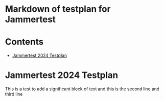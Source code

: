 
Markdown of testplan for Jammertest
===================================

Contents
========

* [Jammertest 2024 Testplan](#jammertest-2024-testplan)

# Jammertest 2024 Testplan


 This is a test to add a significant block of text
                         and this is the second line 
                         and third line
                         